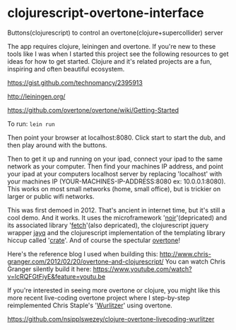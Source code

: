 # clojurescript-overtone-interface
Buttons(clojurescript) to control an overtone(clojure+supercollider) server

The app requires clojure, leiningen and overtone.
If you're new to these tools like I was when I started this project see the following resources to get ideas for how to get started. Clojure and it's related projects are a fun, inspiring and often beautiful ecosystem.

https://gist.github.com/technomancy/2395913

http://leiningen.org/

https://github.com/overtone/overtone/wiki/Getting-Started

To run:
```lein run```

Then point your browser at localhost:8080.
Click start to start the dub, and then play around with the buttons.

Then to get it up and running on your ipad, connect your ipad to the same network as your computer.
Then find your machines IP address, and point your ipad at your computers localhost server by replacing 'localhost' with your machines IP (YOUR-MACHINES-IP-ADDRESS:8080 ex: 10.0.0.1:8080).
This works on most small networks (home, small office), but is trickier on larger or public wifi networks.

This was first demoed in 2012. That's ancient in internet time, but it's still a cool demo. And it works.
It uses the microframework '[noir](https://github.com/noir-clojure/noir)'(depricated) and its associated library '[fetch](https://github.com/LightTable/fetch)'(also depricated), the clojurescript jquery wrapper [jayq](https://github.com/ibdknox/jayq) and the clojurescript implementation of the templating library hiccup called '[crate](https://github.com/ibdknox/crate)'.
And of course the spectular [overtone](http://overtone.github.io/)!

Here's the reference blog I used when building this: http://www.chris-granger.com/2012/02/20/overtone-and-clojurescript/
You can watch Chris Granger silently build it here: https://www.youtube.com/watch?v=lcRQFGtFiyE&feature=youtu.be

If you're interested in seeing more overtone or clojure, you might like this more recent live-coding overtone project where I step-by-step reimplemented Chris Staple's '[Wurlitzer](https://www.youtube.com/watch?v=edhvr72ZJ_s)' using overtone.

https://github.com/nsipplswezey/clojure-overtone-livecoding-wurlitzer
